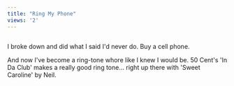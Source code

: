 ```yaml
---
title: "Ring My Phone"
views: '2'
---
```

<p><a href="https://www.flickr.com/photo.gne?id=512142" title="photo sharing"><img src="https://www.flickr.com/photos/512142_m.jpg" alt="" /></a></p>
<p>I broke down and did what I said I'd never do.  Buy a cell phone.</p>
<p>And now I've become a ring-tone whore like I knew I would be.  50 Cent's 'In Da Club' makes a really good ring tone...  right up there with 'Sweet Caroline' by Neil.</p>
